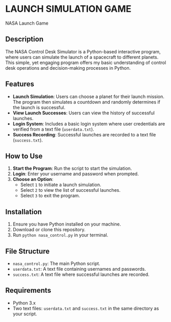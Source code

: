 # LAUNCH SIMULATION GAME
NASA Launch Game

## Description
The NASA Control Desk Simulator is a Python-based interactive program, where users can simulate the launch of a spacecraft to different planets. This simple, yet engaging program offers my basic understanding of control desk operations and decision-making processes in Python.

## Features
- **Launch Simulation**: Users can choose a planet for their launch mission. The program then simulates a countdown and randomly determines if the launch is successful.
- **View Launch Successes**: Users can view the history of successful launches.
- **Login System**: Includes a basic login system where user credentials are verified from a text file (`userdata.txt`).
- **Success Recording**: Successful launches are recorded to a text file (`success.txt`).

## How to Use
1. **Start the Program**: Run the script to start the simulation.
2. **Login**: Enter your username and password when prompted.
3. **Choose an Option**:
   - Select `1` to initiate a launch simulation.
   - Select `2` to view the list of successful launches.
   - Select `3` to exit the program.

## Installation
1. Ensure you have Python installed on your machine.
2. Download or clone this repository.
3. Run `python nasa_control.py` in your terminal.

## File Structure
- `nasa_control.py`: The main Python script.
- `userdata.txt`: A text file containing usernames and passwords.
- `success.txt`: A text file where successful launches are recorded.

## Requirements
- Python 3.x
- Two text files: `userdata.txt` and `success.txt` in the same directory as your script.
